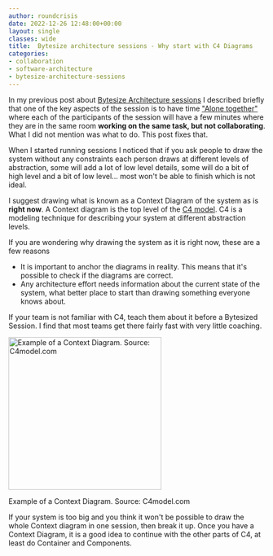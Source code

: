 ```yaml
---
author: roundcrisis
date: 2022-12-26 12:48:00+00:00
layout: single
classes: wide
title:  Bytesize architecture sessions - Why start with C4 Diagrams
categories:
- collaboration
- software-architecture
- bytesize-architecture-sessions
---
```


In my previous post about [Bytesize Architecture sessions](http://www.roundcrisis.com/2021/09/28/bytesize-architecture-sessions/) I described briefly that one of the key aspects of the session is to have  time ["Alone together"](http://www.roundcrisis.com/2022/10/01/the-power-of-alone-together) where each of the participants of the session will have a few minutes where they are in the same room **working on the same task, but not collaborating**. 
What I did not mention was what to do. This post fixes that. 

When I started running sessions I noticed that if you ask people to draw the system without any constraints each person draws at different levels of abstraction, some will add a lot of low level details, some will do a bit of high level and a bit of low level... most won't be able to finish which is not ideal.

I suggest drawing what is known as a Context Diagram of the system as is **right now**. A Context diagram is the top level of the [C4 model](https://c4model.com/). C4 is a modeling technique for describing your system at different abstraction 
levels.

If you are wondering why drawing the system as it is right now, these are a few reasons
 * It is important to anchor the diagrams in reality. This means that it's possible to check if the diagrams are correct. 
 * Any architecture effort needs information about the current state of the system, what better place to start than drawing something everyone knows about.


If your team is not familiar with C4,  teach them about it before a Bytesized Session. I find that most teams get there fairly fast with very little coaching.

<img src="https://static.structurizr.com/workspace/76748/diagrams/SystemContext.png" height=300px alt="Example of a Context Diagram. Source: C4model.com">

Example of a Context Diagram. Source: C4model.com

If your system is too big and you think it won't be possible to draw the whole Context diagram in one session, then break it up.
Once you have a Context Diagram, it is a good idea to continue with the other parts of C4, at least do Container and Components. 


